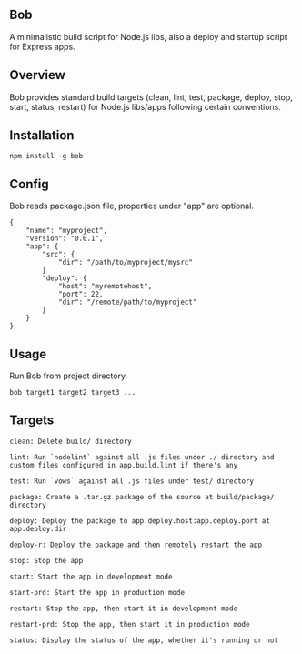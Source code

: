Bob
---

A minimalistic build script for Node.js libs, also a deploy and startup script for Express apps.

Overview
--------

Bob provides standard build targets (clean, lint, test, package, deploy, stop,
start, status, restart) for Node.js libs/apps following certain conventions.

Installation
------------

    npm install -g bob

Config
------

Bob reads package.json file, properties under "app" are optional.

    {
        "name": "myproject",
        "version": "0.0.1",
        "app": {
            "src": {
                "dir": "/path/to/myproject/mysrc"
            }
            "deploy": {
                "host": "myremotehost",
                "port": 22,
                "dir": "/remote/path/to/myproject"
            }
        }
    }

Usage
-----
    
Run Bob from project directory.

    bob target1 target2 target3 ...
    
Targets
-------

    clean: Delete build/ directory
    
    lint: Run `nodelint` against all .js files under ./ directory and custom files configured in app.build.lint if there's any
    
    test: Run `vows` against all .js files under test/ directory
        
    package: Create a .tar.gz package of the source at build/package/ directory

    deploy: Deploy the package to app.deploy.host:app.deploy.port at app.deploy.dir
    
    deploy-r: Deploy the package and then remotely restart the app

    stop: Stop the app
    
    start: Start the app in development mode
    
    start-prd: Start the app in production mode
    
    restart: Stop the app, then start it in development mode
    
    restart-prd: Stop the app, then start it in production mode
    
    status: Display the status of the app, whether it's running or not
